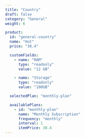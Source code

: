 ```yaml
---
title: "Country"
draft: false
category: "General"
weight: 6

product:
  id: "general-country"
  name: "Hut"
  price: "38.4"

  customFields:
    - name: "RAM"
      type: "readonly"
      value: "12 GB"

    - name: "Storage"
      type: "readonly"
      value: "100GB"

  selectedPlan: "monthly-plan"

  availablePlans:
    - id: "monthly-plan"
      name: "Monthly Subscription"
      frequency: "monthly"
      interval: 1
      itemPrice: 38.4
---
```

